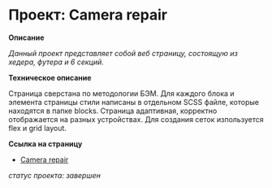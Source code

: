 # Проект: Camera repair

**Описание**

_Данный проект представляет собой веб страницу, состоящую из хедера, футера и 6 секций._

**Техническое описание**

Страница сверстана по методологии БЭМ. Для каждого блока и элемента страницы стили написаны в отдельном SCSS файле, которые находятся в папке blocks. Страница адаптивная, корректно отображается на разных устройствах. Для создания сеток изпользуется flex и grid layout.

**Ссылка на страницу**

- [Camera repair](https://aleksey-dev-crt.github.io/camera-repair/index.html)

*статус проекта: завершен*
